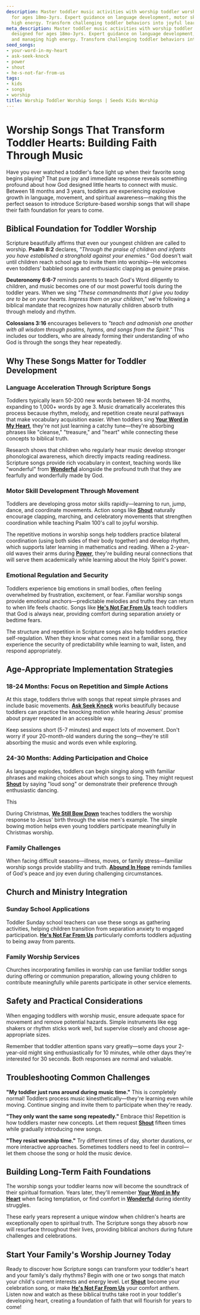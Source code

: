```yaml
---
description: Master toddler music activities with worship toddler worship songs designed
  for ages 18mo-3yrs. Expert guidance on language development, motor skills, and managing
  high energy. Transform challenging toddler behaviors into joyful learning!
meta_description: Master toddler music activities with worship toddler worship songs
  designed for ages 18mo-3yrs. Expert guidance on language development, motor skills,
  and managing high energy. Transform challenging toddler behaviors into joyful learning!
seed_songs:
- your-word-in-my-heart
- ask-seek-knock
- power
- shout
- he-s-not-far-from-us
tags:
- kids
- songs
- worship
title: Worship Toddler Worship Songs | Seeds Kids Worship
---
```

# Worship Songs That Transform Toddler Hearts: Building Faith Through Music

Have you ever watched a toddler's face light up when their favorite song begins playing? That pure joy and immediate response reveals something profound about how God designed little hearts to connect with music. Between 18 months and 3 years, toddlers are experiencing explosive growth in language, movement, and spiritual awareness—making this the perfect season to introduce Scripture-based worship songs that will shape their faith foundation for years to come.

## Biblical Foundation for Toddler Worship

Scripture beautifully affirms that even our youngest children are called to worship. **Psalm 8:2** declares, *"Through the praise of children and infants you have established a stronghold against your enemies."* God doesn't wait until children reach school age to invite them into worship—He welcomes even toddlers' babbled songs and enthusiastic clapping as genuine praise.

**Deuteronomy 6:6-7** reminds parents to teach God's Word diligently to children, and music becomes one of our most powerful tools during the toddler years. When we sing *"These commandments that I give you today are to be on your hearts. Impress them on your children,"* we're following a biblical mandate that recognizes how naturally children absorb truth through melody and rhythm.

**Colossians 3:16** encourages believers to *"teach and admonish one another with all wisdom through psalms, hymns, and songs from the Spirit."* This includes our toddlers, who are already forming their understanding of who God is through the songs they hear repeatedly.

## Why These Songs Matter for Toddler Development

### Language Acceleration Through Scripture Songs

Toddlers typically learn 50-200 new words between 18-24 months, expanding to 1,000+ words by age 3. Music dramatically accelerates this process because rhythm, melody, and repetition create neural pathways that make vocabulary acquisition easier. When toddlers sing **[Your Word in My Heart](https://seedskidsworship.com/product/your-word-in-my-heart-psalm-1199-11-2/)**, they're not just learning a catchy tune—they're absorbing phrases like "cleanse," "treasure," and "heart" while connecting these concepts to biblical truth.

Research shows that children who regularly hear music develop stronger phonological awareness, which directly impacts reading readiness. Scripture songs provide rich vocabulary in context, teaching words like "wonderful" from **[Wonderful](https://seedskidsworship.com/product/wonderful-psalm-13914/)** alongside the profound truth that they are fearfully and wonderfully made by God.

### Motor Skill Development Through Movement

Toddlers are developing gross motor skills rapidly—learning to run, jump, dance, and coordinate movements. Action songs like **[Shout](https://seedskidsworship.com/product/shout-psalm-1001-3/)** naturally encourage clapping, marching, and celebratory movements that strengthen coordination while teaching Psalm 100's call to joyful worship.

The repetitive motions in worship songs help toddlers practice bilateral coordination (using both sides of their body together) and develop rhythm, which supports later learning in mathematics and reading. When a 2-year-old waves their arms during **[Power](https://seedskidsworship.com/product/power-acts-18/)**, they're building neural connections that will serve them academically while learning about the Holy Spirit's power.

### Emotional Regulation and Security

Toddlers experience big emotions in small bodies, often feeling overwhelmed by frustration, excitement, or fear. Familiar worship songs provide emotional anchors—predictable melodies and truths they can return to when life feels chaotic. Songs like **[He's Not Far From Us](https://seedskidsworship.com/product/hes-not-far-from-us-acts-1726-27-2/)** teach toddlers that God is always near, providing comfort during separation anxiety or bedtime fears.

The structure and repetition in Scripture songs also help toddlers practice self-regulation. When they know what comes next in a familiar song, they experience the security of predictability while learning to wait, listen, and respond appropriately.

## Age-Appropriate Implementation Strategies

### 18-24 Months: Focus on Repetition and Simple Actions

At this stage, toddlers thrive with songs that repeat simple phrases and include basic movements. **[Ask Seek Knock](https://seedskidsworship.com/product/ask-seek-knock-matthew-77-8-2/)** works beautifully because toddlers can practice the knocking motion while hearing Jesus' promise about prayer repeated in an accessible way.

Keep sessions short (5-7 minutes) and expect lots of movement. Don't worry if your 20-month-old wanders during the song—they're still absorbing the music and words even while exploring.

### 24-30 Months: Adding Participation and Choice

As language explodes, toddlers can begin singing along with familiar phrases and making choices about which songs to sing. They might request **[Shout](https://seedskidsworship.com/product/shout-psalm-1001-3/)** by saying "loud song" or demonstrate their preference through enthusiastic dancing.

This

During Christmas, **[We Still Bow Down](https://seedskidsworship.com/product/we-still-bow-down-matthew-210-12/)** teaches toddlers the worship response to Jesus' birth through the wise men's example. The simple bowing motion helps even young toddlers participate meaningfully in Christmas worship.

### Family Challenges

When facing difficult seasons—illness, moves, or family stress—familiar worship songs provide stability and truth. **[Abound In Hope](https://seedskidsworship.com/product/abound-in-hope-romans-1513/)** reminds families of God's peace and joy even during challenging circumstances.

## Church and Ministry Integration

### Sunday School Applications

Toddler Sunday school teachers can use these songs as gathering activities, helping children transition from separation anxiety to engaged participation. **[He's Not Far From Us](https://seedskidsworship.com/product/hes-not-far-from-us-acts-1726-27-2/)** particularly comforts toddlers adjusting to being away from parents.

### Family Worship Services

Churches incorporating families in worship can use familiar toddler songs during offering or communion preparation, allowing young children to contribute meaningfully while parents participate in other service elements.

## Safety and Practical Considerations

When engaging toddlers with worship music, ensure adequate space for movement and remove potential hazards. Simple instruments like egg shakers or rhythm sticks work well, but supervise closely and choose age-appropriate sizes. 

Remember that toddler attention spans vary greatly—some days your 2-year-old might sing enthusiastically for 10 minutes, while other days they're interested for 30 seconds. Both responses are normal and valuable.

## Troubleshooting Common Challenges

**"My toddler just runs around during music time."** This is completely normal! Toddlers process music kinesthetically—they're learning even while moving. Continue singing and invite them to participate when they're ready.

**"They only want the same song repeatedly."** Embrace this! Repetition is how toddlers master new concepts. Let them request **[Shout](https://seedskidsworship.com/product/shout-psalm-1001-3/)** fifteen times while gradually introducing new songs.

**"They resist worship time."** Try different times of day, shorter durations, or more interactive approaches. Sometimes toddlers need to feel in control—let them choose the song or hold the music device.

## Building Long-Term Faith Foundations

The worship songs your toddler learns now will become the soundtrack of their spiritual formation. Years later, they'll remember **[Your Word in My Heart](https://seedskidsworship.com/product/your-word-in-my-heart-psalm-1199-11-2/)** when facing temptation, or find comfort in **[Wonderful](https://seedskidsworship.com/product/wonderful-psalm-13914/)** during identity struggles.

These early years represent a unique window when children's hearts are exceptionally open to spiritual truth. The Scripture songs they absorb now will resurface throughout their lives, providing biblical anchors during future challenges and celebrations.

## Start Your Family's Worship Journey Today

Ready to discover how Scripture songs can transform your toddler's heart and your family's daily rhythms? Begin with one or two songs that match your child's current interests and energy level. Let **[Shout](https://seedskidsworship.com/product/shout-psalm-1001-3/)** become your celebration song, or make **[He's Not Far From Us](https://seedskidsworship.com/product/hes-not-far-from-us-acts-1726-27-2/)** your comfort anthem. Listen now and watch as these biblical truths take root in your toddler's developing heart, creating a foundation of faith that will flourish for years to come!

<script type="application/ld+json">
{
  "@context": "https://schema.org",
  "@type": "Article",
  "headline": "Worship Toddler Worship Songs",
  "author": {
    "@type": "Organization",
    "name": "Seeds Kids Worship"
  },
  "publisher": {
    "@type": "Organization",
    "name": "Seeds Kids Worship",
    "logo": {
      "@type": "ImageObject",
      "url": "https://seedskidsworship.com/logo.png"
    }
  },
  "datePublished": "2025-09-08T17:11:12.797834",
  "dateModified": "2025-09-08T17:11:12.797858",
  "description": "Master toddler music activities with worship toddler worship songs designed for ages 18mo-3yrs. Expert guidance on language development, motor skills, and manag",
  "mainEntityOfPage": {
    "@type": "WebPage",
    "@id": "https://seedskidsworship.com/activities/worship-toddler-worship-songs/"
  }
}
</script>

<script type="application/ld+json">
{
  "@context": "https://schema.org",

